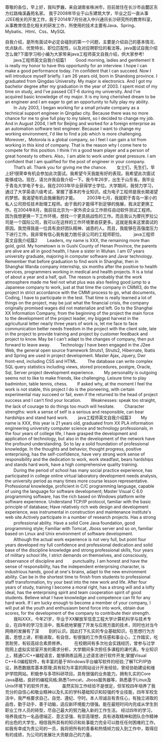 尊敬的各位，早上好，我叫罗巍，来自湖南省株洲市，目前居住在长沙市岳麓区东方红路梅溪鑫苑名家。
我于2008年毕业于山东建筑大学，毕业之后一直从事J2EE相关的开发工作，我于2014年7月份进入中兴通讯长沙研究所的教育科室，从事教育信息化相关的研发工作，所使用的技术主要有Java、Spring、Mybatis、Html、Css、MySQL


自我介绍，是所有面试中必定会碰到的第一个问题，主要是介绍自己的基本情况、优点缺点、优势特长、职位匹配性，以及对应聘职位的看法等。java面试自我介绍怎么做?下面学习啦小编为大家带来java工程师英文自我介绍，供大家参考!
　　java工程师英文自我介绍篇1
　　Good morning, ladies and gentlemen! It is really my honor to have this opportunity for an interview. I hope I can make a good performance today. I'm confident that I can succeed. Now I will introduce myself briefly. I am 26 years old, born in Shandong province. I graduated from Qingdao University. My major is electronics. And I got my bachelor degree after my graduation in the year of 2003. I spent most of my time on study, and I’ve passed CET-6 during my university. And I’ve acquired basic knowledge of my major. It is my long cherished dream to be an engineer and I am eager to get an opportunity to fully play my ability.
　　In July 2003, I began working for a small private company as a technical support engineer in Qingdao city. Because there was no more chance for me to give full play to my talent, so I decided to change my job. And in August 2004, I left for Beijing and worked for a foreign enterprise as an automation software test engineer. Because I want to change my working environment, I'd like to find a job which is more challenging. Moreover，Motorola is a global company, so I feel I can gain a lot from working in this kind of company. That is the reason why I come here to compete for this position. I think I'm a good team player and a person of great honesty to others. Also，I am able to work under great pressure. I am confident that I am qualified for the post of engineer in your company.
　　That’s all. Thank you for giving me the chance.
　　女士们，先生们，早上好!很荣幸有机会参加此次面试。我希望今天我能有好的表现。我希望此次面试能够成功。现在，请允许我自我介绍一下。我今年26岁，出生于山东省。我毕业于青岛大学电子专业。我在2003年毕业获得学士学位。大学期间，我努力学习，通过了大学英语六级考试，掌握了基本的专业知识。成为电子工程师是我长期渴望的梦想。我渴望有机会施展我的才能。
　　2003年七月，我就职于青岛一家小的私人公司担任技术助理工程师。由于我的才能得不到足够的施展，我决定更换工作。在2004年8月，我前往北京为一家外资企业工作担任自动软件测试工程师。因为我想更换一下工作环境，想找一个更具挑战性的工作。而且我认为摩托罗拉公司是一个国际公司，我可以在这样的工作环境里收获更多。这就是我来这里面试的原因。我觉得我是一位具有良好团队精神、诚恳的人。而且，我能够在高强度压力下进行工作。我非常有信心我有能力胜任该公司的工程师职位。
　　java工程师英文自我介绍篇2
　　Leaders, my name is XXX, the remaining more than gold, gold. My hometown is in Gushi County of Henan Province, the parents are alive are all in good health, I have a sister in Wuhan. I am 07 years university graduate, majoring in computer software and Javar technology. Remember that before graduation to find work in Shanghai, then in Shanghai Wanda company internship, six months after the positive to health services, programmers working in medical and health projects. It is a total of about a year and a half, quit. The reason is probably that the work atmosphere made me feel not what plus was also feeling good jump to a Japanese company to work, just at that time the company in CMMI3, do the project in strict accordance with the CMMI process to go, what documents, Coding, I have to participate in the test. That time is really learned a lot of things on the project, may be just what the financial crisis, the company originally promised wages did not materialize and left. Go to the Shanghai XX Information Company, from the beginning of the project the main force to the development of the project leader, my biggest harvest in the agricultural letter nearly three years of work is, let me face to face communication better needs freedom in the project with the client side, late in the project to provide training and project by customer feedback and project to know. May be I can't adapt to the changes of company, then put forward to leave away.
　　Technology I have been engaged in the J2ee Web, the general open source framework Struts1, Struts2, Hibernate, Ibatis and Spring are used in project development. Master Ajax, Jquery, Dwr front-end, including CSS and HTML.
　　The database can write complex SQL query statistics including views, stored procedures, postgre, Oracle, Sql, Server project development experience.
　　My personality is outgoing seems not to like to make friends, like challenging. Leisure time to play badminton, table tennis, chess.
　　If asked why, at the moment I feel the work is not stable, this project I do is the pioneering, with certain experimental may succeed or fail, even if the returned to the head of project success and I can't find your location.
　　Weaknesses: speak too straight, the lack of courage to do things too much will hesitate.
　　Character strengths: work a sense of self is a serious and responsible, can bear hardships and stand hard work.
　　java工程师英文自我介绍篇3
　　My name is XXX, this year is 21 years old, graduated from XX PLA information engineering university computer science and technology professionals, in the four years of college life, I have grasped the development and application of technology, but also in the development of the network have the profound understanding. So to lay a solid foundation of professional knowledge. In the thoughts and behavior, thought progress, positive enterprising, has the self-confidence, have very strong work sense of responsibility and the dedication to work, work steadfast, bears hardships and stands hard work, have a high comprehensive quality training.
　　During the period of school has many social practice experience, has participated in college online virtual laboratory development needs analysis, the university period as many times more course lesson representative. Professional knowledge, proficient in C/C programming language, capable of using the language for software development; Master Visual C 6.0 programming software, has the rich based on Windows platform write software experience. Understand TCP/IP protocol, familiar with the basic principle of database; Have relatively rich web design and development experience, was instrumental in construction and maintenance institute's web site.Actively participate in a number of research projects. Has a strong
　　professional ability. Have a solid Core Java foundation, good programming style; Familiar with Tomcat, Jboss server and so on, familiar based on Linux and Unix environment of software development.
　　Although the actual work experience is not very full, but point four years developed my full confidence and professional dedication and solid base of the discipline knowledge and strong professional skills, four years of military school life, I strict demands on themselves, and consciously, observance of discipline and
　　punctuality. I am honest and have the sense of responsibility, has the independent enterprising character, is industrious hands, good at one's brains, adapt to the new environment ability. Can be in the shortest time to finish from students to professional staff transformation, try your best into the new work and life. After four years of study, training I become a moral right, has a strong will and a lofty ideal, has the enterprising spirit and team cooperation spirit of good students. Believe what I have knowledge and competence can fit for any hard work. If I am lucky enough to become a member of your company, I will put all the youth and enthusiasm bend force into work, obtain due scores, for the development of the company to contribute their strength.
　　我叫XXX，今年21岁，毕业于XX解放军信息工程大学计算机科学与技术专业，在四年的学习生活中，我系统地掌握了开发与应用方面的技术，同时也对当今网络的发展有了深
　　刻的认识。因此打下扎实的专业基础知识。在思想行为方面，思想上进，积极进取，有自信，有很强的工作责任感和事业心，工作踏实，吃苦耐劳，有较高综合素质修养。
　　在校期间有多次社会实践经历，曾参与过学院网上虚拟实验室开发的需求分析，大学期间多次担任多课程的课代表。专业知识上，精通C/C++编程语言，能够熟练运用上述语言进行软件开发;掌握Visual C++6.0编程软件，有丰富的基于Windows平台编写软件的经验;了解TCP/IP协议，熟悉数据库基本原理;具有较为丰富的网站设计开发经验，曾经协助建设和维护学院网站。积极参与多项科研项目。具有很强的业务能力。拥有扎实的Core Java基础，良好的编程风格;熟悉Tomcat，Jboss服务器等，熟悉基于Linux及Unix环境下的软件开发。
　　虽然实际工作经验不是很足，但军校四年培养了我充分的自信心和敬业精神以及扎实的学科基础知识和较强的专业技能，四年军校生活中，我严格要求自己，自觉、遵纪、守时。本人坦诚且有责任心，有独立进取的品性，勤于动手、善于动脑，适应新环境能力很强。能在最短时间内完成从学生到职业工作人员的转型，尽自己最大的努力融入新的工作生活。 经过四年的学习，培养我成为一名品德端正、意志坚强、有崇高理想，具有进取精神和团队合作精神的出色的大学生。相信我所具有的知识和处事能力完全可以胜任任何困难的工作。如我有幸成为贵公司的一员，我将把所有的青春和热情倾力投入到工作中，取得应有的成绩，为公司的发展壮大贡献自己的力量。